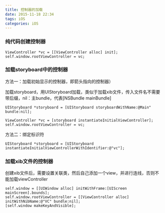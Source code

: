 ```yaml
---
title: 控制器的加载
date: 2015-11-18 22:34
tags: iOS
categories: iOS
---
```


### 纯代码创建控制器
```
ViewController *vc = [[ViewController alloc] init];
self.window.rootViewController = vc;
```

### 加载storyboard中的控制器
方法一：加载初始显示的控制器，即箭头指向的控制器）

加载storyboard，用UIStoryboard加载，类似于加载xib文件，传入文件名不需要带后缀，nil：主bundle，代表[NSBundle mainBundle]

```
UIStoryboard *storyboard = [UIStoryboard storyboardWithName:@Main" bundle:nil];
```

```
ViewController *vc = [storyboard instantiateInitialViewController];
self.window.rootViewController = vc;
```

方法二：绑定标识符

```
UIStoryboard *storyboard = [UIStoryboard instantiateInitialViewControllerWithIdentifier:@"vc"];
```

### 加载xib文件的控制器
创建xib文件后，需要设置关联类，然后自己添加一个view，并进行连线，否则不能加载viewController

```
self.window = [[UIWindow alloc] initWithFrame:[UIScreen mainScreen].bounds];
self.window.rootViewController = [[ViewController alloc] initWithNibName:@"VC" bundle:nil];
[self.window makeKeyAndVisible];
```

